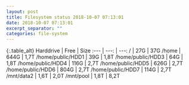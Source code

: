 ```yaml
---
layout: post
title: Filesystem status 2018-10-07 07:13:01
date: 2018-10-07 07:13:01
excerpt_separator: ""
categories: file-system
---
```

{:.table_alt}
Harddrive | Free | Size
:--- | ---: | ---:
/ | 27G | 37G
/home | 644G | 1,7T
/home/public/HDD1 | 39G | 1,8T
/home/public/HDD3 | 64G | 1,8T
/home/public/HDD4 | 116G | 2,7T
/home/public/HDD5 | 626G | 2,7T
/home/public/HDD6 | 804G | 2,7T
/home/public/HDD7 | 114G | 2,7T
/mnt/data2 | 1,6T | 2,0T
/mnt/pool | 1,8T | 8,2T
